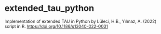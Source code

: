# extended_tau_python
Implementation of extended TAU in Python by Lüleci, H.B., Yılmaz, A. (2022) script in R. https://doi.org/10.1186/s13040-022-0031
